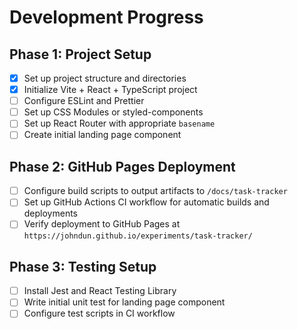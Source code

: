 # Development Progress

## Phase 1: Project Setup

- [x] Set up project structure and directories
- [x] Initialize Vite + React + TypeScript project
- [ ] Configure ESLint and Prettier
- [ ] Set up CSS Modules or styled-components
- [ ] Set up React Router with appropriate `basename`
- [ ] Create initial landing page component

## Phase 2: GitHub Pages Deployment

- [ ] Configure build scripts to output artifacts to `/docs/task-tracker`
- [ ] Set up GitHub Actions CI workflow for automatic builds and deployments
- [ ] Verify deployment to GitHub Pages at `https://johndun.github.io/experiments/task-tracker/`

## Phase 3: Testing Setup

- [ ] Install Jest and React Testing Library
- [ ] Write initial unit test for landing page component
- [ ] Configure test scripts in CI workflow
